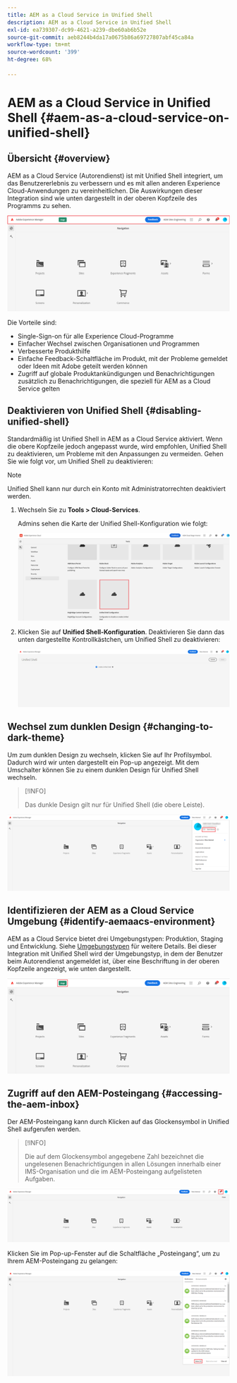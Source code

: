 ```yaml
---
title: AEM as a Cloud Service in Unified Shell
description: AEM as a Cloud Service in Unified Shell
exl-id: ea739307-dc99-4621-a239-dbe60ab6b52e
source-git-commit: aeb8244b4da17a0675b86a69727807abf45ca84a
workflow-type: tm+mt
source-wordcount: '399'
ht-degree: 68%

---
```


# AEM as a Cloud Service in Unified Shell {#aem-as-a-cloud-service-on-unified-shell}

## Übersicht {#overview}

AEM as a Cloud Service (Autorendienst) ist mit Unified Shell integriert, um das Benutzererlebnis zu verbessern und es mit allen anderen Experience Cloud-Anwendungen zu vereinheitlichen. Die Auswirkungen dieser Integration sind wie unten dargestellt in der oberen Kopfzeile des Programms zu sehen.

![Grafik](/help/overview/assets/unifiedshell_header.png)

Die Vorteile sind:

* Single-Sign-on für alle Experience Cloud-Programme
* Einfacher Wechsel zwischen Organisationen und Programmen
* Verbesserte Produkthilfe
* Einfache Feedback-Schaltfläche im Produkt, mit der Probleme gemeldet oder Ideen mit Adobe geteilt werden können
* Zugriff auf globale Produktankündigungen und Benachrichtigungen zusätzlich zu Benachrichtigungen, die speziell für AEM as a Cloud Service gelten

## Deaktivieren von Unified Shell {#disabling-unified-shell}

Standardmäßig ist Unified Shell in AEM as a Cloud Service aktiviert. Wenn die obere Kopfzeile jedoch angepasst wurde, wird empfohlen, Unified Shell zu deaktivieren, um Probleme mit den Anpassungen zu vermeiden. Gehen Sie wie folgt vor, um Unified Shell zu deaktivieren:

>[!NOTE]
>Unified Shell kann nur durch ein Konto mit Administratorrechten deaktiviert werden.

1. Wechseln Sie zu **Tools > Cloud-Services**.

   Admins sehen die Karte der Unified Shell-Konfiguration wie folgt:

   ![Grafik](/help/overview/assets/unifiedshell2.png)

1. Klicken Sie auf **Unified Shell-Konfiguration**. Deaktivieren Sie dann das unten dargestellte Kontrollkästchen, um Unified Shell zu deaktivieren:

   ![Grafik](/help/overview/assets/unifiedshell3.png)

## Wechsel zum dunklen Design {#changing-to-dark-theme}

Um zum dunklen Design zu wechseln, klicken Sie auf Ihr Profilsymbol. Dadurch wird wir unten dargestellt ein Pop-up angezeigt. Mit dem Umschalter können Sie zu einem dunklen Design für Unified Shell wechseln.

>[!INFO]
>
>Das dunkle Design gilt nur für Unified Shell (die obere Leiste).

![Grafik](/help/overview/assets/unifiedshell4.png)

## Identifizieren der AEM as a Cloud Service Umgebung {#identify-aemaacs-environment}

AEM as a Cloud Service bietet drei Umgebungstypen: Produktion, Staging und Entwicklung. Siehe [Umgebungstypen](https://experienceleague.adobe.com/docs/experience-manager-cloud-service/content/implementing/using-cloud-manager/manage-environments.html?lang=en) für weitere Details. Bei dieser Integration mit Unified Shell wird der Umgebungstyp, in dem der Benutzer beim Autorendienst angemeldet ist, über eine Beschriftung in der oberen Kopfzeile angezeigt, wie unten dargestellt.

![Grafik](/help/overview/assets/unifiedshell_header_label.png)

## Zugriff auf den AEM-Posteingang {#accessing-the-aem-inbox}

Der AEM-Posteingang kann durch Klicken auf das Glockensymbol in Unified Shell aufgerufen werden.

>[!INFO]
>
> Die auf dem Glockensymbol angegebene Zahl bezeichnet die ungelesenen Benachrichtigungen in allen Lösungen innerhalb einer IMS-Organisation und die im AEM-Posteingang aufgelisteten Aufgaben.

![Grafik](/help/overview/assets/unifiedshell5.png)

Klicken Sie im Pop-up-Fenster auf die Schaltfläche „Posteingang“, um zu Ihrem AEM-Posteingang zu gelangen:

![Grafik](/help/overview/assets/unifiedshell6.png)
